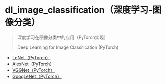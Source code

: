 # dl_image_classification（深度学习-图像分类）

> 深度学习在图像分类中的应用（PyTorch实现）
>
> Deep Learning for Image Classification (PyTorch)

- [LeNet（PyTorch）](https://github.com/zZay132-4ONE/dl_image_classification/tree/main/01_LeNet)
- [AlexNet（PyTorch）](https://github.com/zZay132-4ONE/dl_image_classification/tree/main/02_AlexNet)
- [VGGNet（PyTorch）](https://github.com/zZay132-4ONE/dl_image_classification/tree/main/03_VGGNet)
- [GoogLeNet（PyTorch）](https://github.com/zZay132-4ONE/dl_image_classification/tree/main/04_GoogLeNet)
